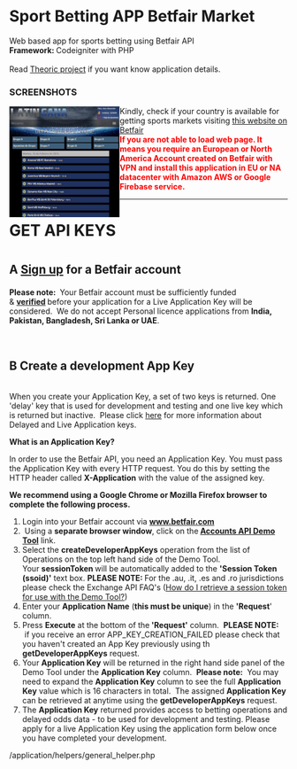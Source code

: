 <h1>Sport Betting APP Betfair Market</h1>
<p>
Web based app for sports betting using Betfair API<br>
<b>Framework: </b>Codeigniter with PHP
<br><br>
Read <a href="https://github.com/rockscripts/Sport-Betting-APP-Betfair-Market/blob/master/Aplicacion%20para%20apuestas%20deportivas%20con%20cuotas%20de%20mercado.pdf">Theoric project</a> if you want know application details.
</p>
<h3>SCREENSHOTS</h3>
<p>
<div style="float:left; max-height:200px;max-width:200px;overflow:hidden;">
<img src="readme_images/1.png"/>
</div>
</p>



<p>
Kindly, check if your country is available for getting sports markets visiting <a href="https://www.betfair.com/">this website on Betfair</a>
<br>
<b style="color:red">If you are not able to load web page. It means you require an European or North America Account created on Betfair with VPN and install this application in EU or NA datacenter with Amazon AWS or Google Firebase service.</b> 
</p>

*******************************************************************
<h1>GET API KEYS</h1>
<div class="content">            
<h2><span class="number" data-mce-mark="1">A</span>&nbsp;<a href="http://register.betfair.com" target="_blank">Sign up</a> for a Betfair account<strong style="font-size: 1.5em;">&nbsp;</strong></h2>
<p><strong>Please note:&nbsp;</strong> Your Betfair account must be sufficiently funded &amp;&nbsp;<strong><a href="https://en-betfair.custhelp.com/app/answers/detail/a_id/72">verified</a>&nbsp;</strong>before your application for a Live Application Key will be considered. &nbsp;We do not accept Personal licence applications from&nbsp;<strong>India, Pakistan, Bangladesh, Sri Lanka or UAE</strong>.</p>
<p>&nbsp;</p>
<h2><span class="number">B</span> Create a development App Key</h2>
<p><br>When you create your Application Key, a set of two keys is returned. One 'delay' key that is used for development and testing and one live key which is returned but inactive. &nbsp;Please click <a href="http://docs.developer.betfair.com/docs/display/1smk3cen4v3lu3yomq5qye0ni/Application+Keys" target="_blank">here</a>&nbsp;for more information about Delayed and Live Application keys.</p>
<p><strong>What is an Application Key?</strong></p>
<p>In order to use the Betfair API, you need an Application Key. You must pass the Application Key with every HTTP request. You do this by setting the HTTP header called&nbsp;<strong>X-Application</strong> with the value of the assigned key.</p>
<p><strong>We recommend using a Google Chrome or Mozilla Firefox browser to complete the following process.</strong></p>
<ol><ol></ol></ol><ol class="black-number-box"><li><span class="black-number" data-mce-mark="1"></span> Login into your Betfair account via&nbsp;<strong><a href="https://www.betfair.com" target="_blank">www.betfair.com</a></strong></li>
<li><span class="black-number" data-mce-mark="1"></span>&nbsp;Using a <strong>separate browser window</strong>, click on the<strong>&nbsp;</strong><strong><a href="/exchange-api/accounts-api-demo/" target="_blank">Accounts API Demo Tool</a><a href="/exchange-api/accounts-api-demo/"></a></strong> link.</li>
<li><span class="black-number" data-mce-mark="1"></span> Select the&nbsp;<strong>createDeveloperAppKeys</strong>&nbsp;operation from the list of Operations on the top left hand side of the Demo Tool. Your&nbsp;<strong>sessionToken </strong>will be automatically added to the&nbsp;<strong>'Session Token (ssoid)'</strong> text box.&nbsp;<strong>PLEASE NOTE: </strong>For the .au, .it, .es and .ro&nbsp;jurisdictions please check the Exchange API FAQ's (<a id="question-italian-exchange-how-do-i-retrieve-a-session-token-for-use-with-the-demo-tool" href="exchange-api/faq/SearchForm?Search=How+do+I+retrieve+a+session+token+for+use+with+the+Demo+Tool%3F&amp;action_results=Go#answer-italian-exchange-how-do-i-retrieve-a-session-token-for-use-with-the-demo-tool" data-target="answer-italian-exchange-how-do-i-retrieve-a-session-token-for-use-with-the-demo-tool" data-id="286" data-clickurl="" data-url="italian-exchange-how-do-i-retrieve-a-session-token-for-use-with-the-demo-tool" data-clicksno="22">How do I retrieve a session token for use with the Demo Tool?</a>)</li>
<li><span class="black-number" data-mce-mark="1"></span> Enter your&nbsp;<strong>Application Name</strong>&nbsp;(<strong>this must be unique</strong>) in the <strong>'Request</strong>' column.</li>
<li><span class="black-number" data-mce-mark="1"></span> Press&nbsp;<strong>Execute</strong>&nbsp;at the bottom of the<strong> 'Request'</strong> column. &nbsp;<strong>PLEASE NOTE:</strong> &nbsp;if you receive an error&nbsp;APP_KEY_CREATION_FAILED please check that you haven't created an App Key previously using th <strong>getDeveloperAppKeys</strong> request. &nbsp;</li>
<li><span class="black-number" data-mce-mark="1"></span> Your <strong>Application Key</strong> will be returned in the right hand side panel of the Demo Tool under the <strong>Application Key</strong> column. &nbsp;<strong>Please note:</strong>&nbsp; You may need to expand the <strong>Application Key</strong> column to see the full <strong>Application Key</strong> value which is 16 characters in total. &nbsp;The assigned <strong>Application Key</strong> can be retrieved at anytime using the <strong>getDeveloperAppKeys</strong> request.&nbsp;</li>
<li>The <strong>Application Key</strong> returned provides access to betting operations and delayed odds data - to be used for development and testing. Please apply for a live Application Key using the application form below once you have completed your development.<a href="/get-started/exchange/exchange-step-2/"></a></li>
</ol>
</div>

/application/helpers/general_helper.php